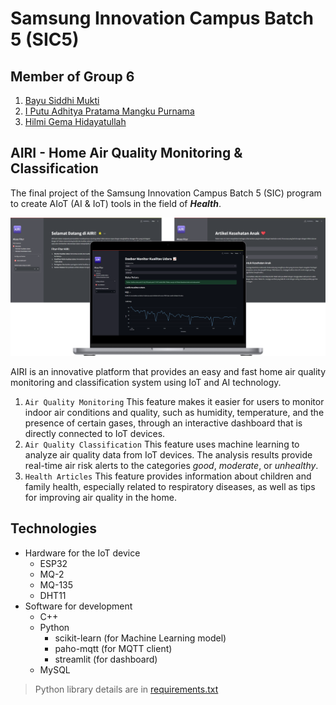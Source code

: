 # Samsung Innovation Campus Batch 5 (SIC5)

## Member of Group 6

1. [Bayu Siddhi Mukti](https://github.com/bayu-siddhi)
2. [I Putu Adhitya Pratama Mangku Purnama](https://github.com/portodit)
3. [Hilmi Gema Hidayatullah](https://github.com/HilmiGH)

## AIRI - Home Air Quality Monitoring & Classification

The final project of the Samsung Innovation Campus Batch 5 (SIC) program to create AIoT (AI & IoT) tools in the field of ***Health***.

![Mockup](images/mockup.png)

AIRI is an innovative platform that provides an easy and fast home air quality monitoring and classification system using IoT and AI technology.

1. `Air Quality Monitoring` This feature makes it easier for users to monitor indoor air conditions and quality, such as humidity, temperature, and the presence of certain gases, through an interactive dashboard that is directly connected to IoT devices.
2. `Air Quality Classification` This feature uses machine learning to analyze air quality data from IoT devices. The analysis results provide real-time air risk alerts to the categories *good*, *moderate*, or *unhealthy*.
3. `Health Articles` This feature provides information about children and family health, especially related to respiratory diseases, as well as tips for improving air quality in the home.

## Technologies
* Hardware for the IoT device
  * ESP32
  * MQ-2
  * MQ-135
  * DHT11
* Software for development
  * C++
  * Python
    * scikit-learn (for Machine Learning model)
    * paho-mqtt (for MQTT client)
    * streamlit (for dashboard)
  * MySQL

> Python library details are in [requirements.txt](requirements.txt)
